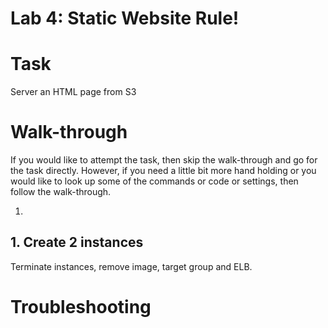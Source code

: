 # Lab 4: Static Website Rule!



# Task

Server an HTML page from S3


# Walk-through


If you would like to attempt the task, then skip the walk-through and go for the task directly. However, if you need a little bit more hand holding or you would like to look up some of the commands or code or settings, then follow the walk-through.


1.

## 1. Create 2 instances

Terminate instances, remove image, target group and ELB.


# Troubleshooting
